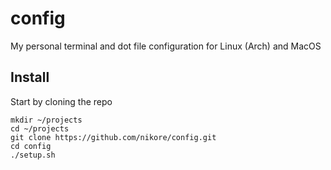 # config

My personal terminal and dot file configuration for Linux (Arch) and MacOS

## Install
Start by cloning the repo
```
mkdir ~/projects
cd ~/projects
git clone https://github.com/nikore/config.git
cd config
./setup.sh
```

